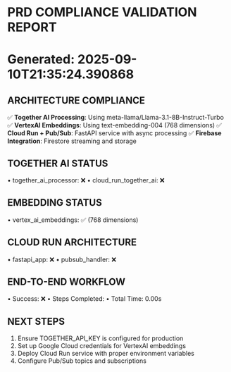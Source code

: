 # PRD COMPLIANCE VALIDATION REPORT
Generated: 2025-09-10T21:35:24.390868
============================================================

## ARCHITECTURE COMPLIANCE
✅ **Together AI Processing**: Using meta-llama/Llama-3.1-8B-Instruct-Turbo
✅ **VertexAI Embeddings**: Using text-embedding-004 (768 dimensions)
✅ **Cloud Run + Pub/Sub**: FastAPI service with async processing
✅ **Firebase Integration**: Firestore streaming and storage

## TOGETHER AI STATUS
• together_ai_processor: ❌
• cloud_run_together_ai: ❌

## EMBEDDING STATUS
• vertex_ai_embeddings: ✅ (768 dimensions)

## CLOUD RUN ARCHITECTURE
• fastapi_app: ❌
• pubsub_handler: ❌

## END-TO-END WORKFLOW
• Success: ❌
• Steps Completed: 
• Total Time: 0.00s

## NEXT STEPS
1. Ensure TOGETHER_API_KEY is configured for production
2. Set up Google Cloud credentials for VertexAI embeddings
3. Deploy Cloud Run service with proper environment variables
4. Configure Pub/Sub topics and subscriptions